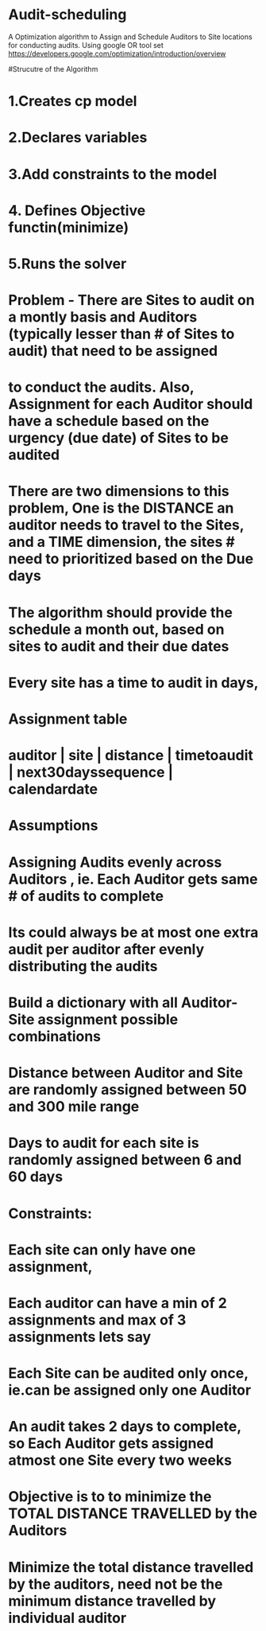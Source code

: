 # Audit-scheduling
A Optimization algorithm to Assign and Schedule Auditors to Site locations for conducting audits. 
Using google OR tool set https://developers.google.com/optimization/introduction/overview

#Strucutre of the Algorithm
# 1.Creates cp model
# 2.Declares variables
# 3.Add constraints to the model
# 4. Defines Objective functin(minimize)
# 5.Runs the solver

# Problem - There are Sites to audit on a montly basis and Auditors (typically lesser than # of Sites to audit) that need to be assigned
# to conduct the audits. Also, Assignment for each Auditor should have a schedule based on the urgency (due date) of Sites to be audited
# There are two dimensions to this problem, One is the DISTANCE an auditor needs to travel to the Sites, and a TIME dimension, the sites # need to prioritized based on the Due days

# The algorithm should provide the schedule a month out, based on sites to audit and their due dates 
# Every site has a time to audit in days,
# Assignment table
# auditor | site | distance | timetoaudit | next30dayssequence | calendardate



# Assumptions
   # Assigning Audits evenly across Auditors , ie. Each Auditor gets same # of audits to complete
   # Its could always be at most one extra audit per auditor after evenly distributing the audits
   # Build a dictionary with all Auditor-Site assignment possible combinations
   # Distance between Auditor and Site are randomly assigned between 50 and 300 mile range
   # Days to audit for each site is randomly assigned between 6 and 60 days
    
    
# Constraints:
   # Each site can only have one assignment,
   # Each auditor can have a min of 2 assignments and max of 3 assignments lets say
   # Each Site can be audited only once, ie.can be assigned only one Auditor
   # An audit takes 2 days to complete, so Each Auditor gets assigned atmost one Site every two weeks
    
    
# Objective is to to minimize the TOTAL DISTANCE TRAVELLED by the Auditors
# Minimize the total distance travelled by the auditors, need not be the minimum distance travelled by individual auditor
